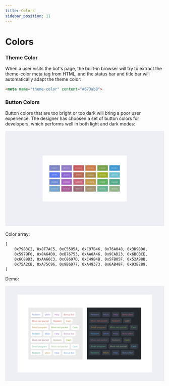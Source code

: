 ```yaml
---
title: Colors
sidebar_position: 11
---
```


# Colors

### Theme Color

When a user visits the bot's page, the built-in browser will try to extract the theme-color meta tag from HTML, and the status bar and title bar will automatically adapt the theme color:

```html
<meta name="theme-color" content="#673ab8">
```

### Button Colors


Button colors that are too bright or too dark will bring a poor user experience. The designer has choosen a set of button colors for developers, which performs well in both light and dark modes:

![Button Colors](./color-app-button.png)

Color array:

```
[
    0x7983C2, 0x8F7AC5, 0xC5595A, 0xC97B46, 0x76A048, 0x3D98D0,
    0x5979F0, 0x8A64D0, 0xB76753, 0xAA8A46, 0x9CAD23, 0x6BC0CE,
    0x6C89D3, 0xAA66C3, 0xC8697D, 0xC49B4B, 0x5FB05F, 0x52A98B,
    0x75A2CB, 0xA75C96, 0x9B6D77, 0xA49373, 0x6AB48F, 0x93B289,
]
```

Demo:

![Button Demo](./color-app-button-preview.png)